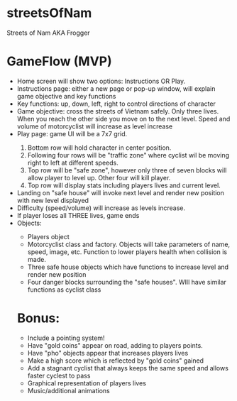 # streetsOfNam
Streets of Nam AKA Frogger


  <h1> GameFlow (MVP) </h1>
<ul>
  <li> Home screen will show two options: Instructions OR Play.</li>
  <li> Instructions page: either a new page or pop-up window, will explain game objective and key functions </li>
  <li> Key functions: up, down, left, right to control directions of character</li>
  <li> Game objective: cross the streets of Vietnam safely. Only three lives. When you reach the other side you move on to the    next level. Speed and volume of motorcyclist will increase as level increase</li> 
  <li> Play page: game UI will be a 7x7 grid.</li> 
        <ol>
          <li>Bottom row will hold character in center position.</li> 
          <li> Following four rows will be "traffic zone" where cyclist wil be moving right to left at different speeds. </li> <li> Top row will be "safe zone", however only three of seven blocks will allow player to level up. Other four will kill player. </li> 
          <li> Top row will display stats including players lives and current level. </li>
    </ol>
 <li> Landing on "safe house" will invoke next level and render new position with new level displayed</li>
 <li> Difficulty (speed/volume) will increase as levels increase.</li>
  <li> If player loses all THREE lives, game ends</li>
  <li>Objects:</li>
  <ul> 
    <li> Players object</li>
    <li> Motorcyclist class and factory. Objects will take parameters of name, speed, image, etc. Function to lower players health when collision is made. </li>
    <li> Three safe house objects which have functions to increase level and render new position</li>
    <li> Four danger blocks surrounding the "safe houses". WIll have similar functions as cyclist class</li>
  </ul>
  <h1> Bonus: </h1>
  <ul> 
    <li> Include a pointing system!</li>
    <li> Have "gold coins" appear on road, adding to players points.</li>
    <li> Have "pho" objects appear that increases players lives</li>
    <li> Make a high score which is reflected by "gold coins" gained </li>
    <li>Add a stagnant cyclist that always keeps the same speed and allows faster cyclest to pass</li>
    <li> Graphical representation of players lives</li>
    <li> Music/additional animations </li>
  </ul>

